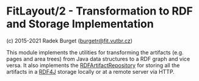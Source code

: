 FitLayout/2 - Transformation to RDF and Storage Implementation
==============================================================

(c) 2015-2021 Radek Burget (burgetr@fit.vutbr.cz)

This module implements the utilities for transforming the artifacts (e.g. pages and area trees) from Java data structures to a RDF graph and vice versa. It also implements the [RDFArtifactRepository](https://github.com/FitLayout/FitLayout/blob/main/fitlayout-storage-rdf/src/main/java/cz/vutbr/fit/layout/rdf/RDFArtifactRepository.java) for storing all the artifacts in a [RDF4J](https://rdf4j.org/) storage locally or at a remote server via HTTP. 
